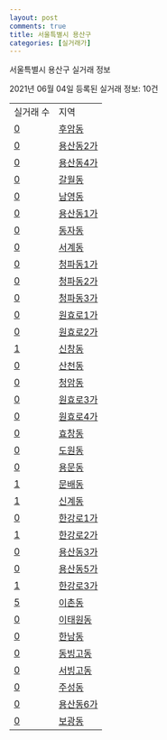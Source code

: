 ```yaml
---
layout: post
comments: true
title: 서울특별시 용산구
categories: [실거래가]
---
```


서울특별시 용산구 실거래 정보

2021년 06월 04일 등록된 실거래 정보: 10건


<table>
  <tr>
    <td>실거래 수</td>
    <td>지역</td>
  </tr>

  
  <tr>
    <td><a href="1117010100.html">0</a></td>
    <td><a href="1117010100.html">후암동</a></td>
  </tr>
    

  <tr>
    <td><a href="1117010200.html">0</a></td>
    <td><a href="1117010200.html">용산동2가</a></td>
  </tr>
    

  <tr>
    <td><a href="1117010300.html">0</a></td>
    <td><a href="1117010300.html">용산동4가</a></td>
  </tr>
    

  <tr>
    <td><a href="1117010400.html">0</a></td>
    <td><a href="1117010400.html">갈월동</a></td>
  </tr>
    

  <tr>
    <td><a href="1117010500.html">0</a></td>
    <td><a href="1117010500.html">남영동</a></td>
  </tr>
    

  <tr>
    <td><a href="1117010600.html">0</a></td>
    <td><a href="1117010600.html">용산동1가</a></td>
  </tr>
    

  <tr>
    <td><a href="1117010700.html">0</a></td>
    <td><a href="1117010700.html">동자동</a></td>
  </tr>
    

  <tr>
    <td><a href="1117010800.html">0</a></td>
    <td><a href="1117010800.html">서계동</a></td>
  </tr>
    

  <tr>
    <td><a href="1117010900.html">0</a></td>
    <td><a href="1117010900.html">청파동1가</a></td>
  </tr>
    

  <tr>
    <td><a href="1117011000.html">0</a></td>
    <td><a href="1117011000.html">청파동2가</a></td>
  </tr>
    

  <tr>
    <td><a href="1117011100.html">0</a></td>
    <td><a href="1117011100.html">청파동3가</a></td>
  </tr>
    

  <tr>
    <td><a href="1117011200.html">0</a></td>
    <td><a href="1117011200.html">원효로1가</a></td>
  </tr>
    

  <tr>
    <td><a href="1117011300.html">0</a></td>
    <td><a href="1117011300.html">원효로2가</a></td>
  </tr>
    

  <tr>
    <td><a href="1117011400.html">1</a></td>
    <td><a href="1117011400.html">신창동</a></td>
  </tr>
    

  <tr>
    <td><a href="1117011500.html">0</a></td>
    <td><a href="1117011500.html">산천동</a></td>
  </tr>
    

  <tr>
    <td><a href="1117011600.html">0</a></td>
    <td><a href="1117011600.html">청암동</a></td>
  </tr>
    

  <tr>
    <td><a href="1117011700.html">0</a></td>
    <td><a href="1117011700.html">원효로3가</a></td>
  </tr>
    

  <tr>
    <td><a href="1117011800.html">0</a></td>
    <td><a href="1117011800.html">원효로4가</a></td>
  </tr>
    

  <tr>
    <td><a href="1117011900.html">0</a></td>
    <td><a href="1117011900.html">효창동</a></td>
  </tr>
    

  <tr>
    <td><a href="1117012000.html">0</a></td>
    <td><a href="1117012000.html">도원동</a></td>
  </tr>
    

  <tr>
    <td><a href="1117012100.html">0</a></td>
    <td><a href="1117012100.html">용문동</a></td>
  </tr>
    

  <tr>
    <td><a href="1117012200.html">1</a></td>
    <td><a href="1117012200.html">문배동</a></td>
  </tr>
    

  <tr>
    <td><a href="1117012300.html">1</a></td>
    <td><a href="1117012300.html">신계동</a></td>
  </tr>
    

  <tr>
    <td><a href="1117012400.html">0</a></td>
    <td><a href="1117012400.html">한강로1가</a></td>
  </tr>
    

  <tr>
    <td><a href="1117012500.html">1</a></td>
    <td><a href="1117012500.html">한강로2가</a></td>
  </tr>
    

  <tr>
    <td><a href="1117012600.html">0</a></td>
    <td><a href="1117012600.html">용산동3가</a></td>
  </tr>
    

  <tr>
    <td><a href="1117012700.html">0</a></td>
    <td><a href="1117012700.html">용산동5가</a></td>
  </tr>
    

  <tr>
    <td><a href="1117012800.html">1</a></td>
    <td><a href="1117012800.html">한강로3가</a></td>
  </tr>
    

  <tr>
    <td><a href="1117012900.html">5</a></td>
    <td><a href="1117012900.html">이촌동</a></td>
  </tr>
    

  <tr>
    <td><a href="1117013000.html">0</a></td>
    <td><a href="1117013000.html">이태원동</a></td>
  </tr>
    

  <tr>
    <td><a href="1117013100.html">0</a></td>
    <td><a href="1117013100.html">한남동</a></td>
  </tr>
    

  <tr>
    <td><a href="1117013200.html">0</a></td>
    <td><a href="1117013200.html">동빙고동</a></td>
  </tr>
    

  <tr>
    <td><a href="1117013300.html">0</a></td>
    <td><a href="1117013300.html">서빙고동</a></td>
  </tr>
    

  <tr>
    <td><a href="1117013400.html">0</a></td>
    <td><a href="1117013400.html">주성동</a></td>
  </tr>
    

  <tr>
    <td><a href="1117013500.html">0</a></td>
    <td><a href="1117013500.html">용산동6가</a></td>
  </tr>
    

  <tr>
    <td><a href="1117013600.html">0</a></td>
    <td><a href="1117013600.html">보광동</a></td>
  </tr>
    


</table>
    